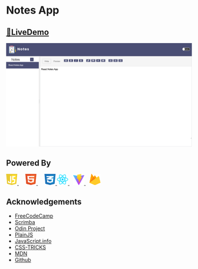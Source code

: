 
# Notes App




## [🔗LiveDemo](https://cryptonoteapp.netlify.app/)



![App Screenshot](/public/images/app.png)


## Powered By

<a href="https://developer.mozilla.org/en-US/docs/Web/JavaScript" target="_blank" rel="noreferrer"> <img src="/public/svgs/javascript.svg" alt="javascript" width="30" height="30"/> </a>      <a href="https://developer.mozilla.org/en-US/docs/Learn/HTML" target="_blank" rel="noreferrer"> <img src="/public/svgs/html.svg" alt="html5" width="30" height="30"/> </a>      <a href="https://www.w3schools.com/css/" target="_blank" rel="noreferrer"><img src="public/svgs/css.svg" alt="css3" width="30" height="30"/> </a>
<a href="https://react.dev/" target="_blank" rel="noreferrer"> <img src="/public/svgs/react.svg" alt="react-dev" width="30" height="30"/> </a>      <a href="https://vitejs.dev/" target="_blank" rel="noreferrer" style="margin-left:10px"><img src="/public/svgs/vite.svg" alt="vitejs" width="30" height="30"/> </a>  <a href="https://firebase.google.com/ " target="_blank" rel="noreferrer" style="margin-left:10px"><img src="/public/svgs/firebase.svg" alt="vitejs" width="30" height="30"/> </a> 

## Acknowledgements

 - [FreeCodeCamp](https://www.freecodecamp.org/)
 - [Scrimba](https://v2.scrimba.com/home)
 - [Odin Project](https://www.theodinproject.com/)
 - [PlainJS](https://plainjs.com/)
 - [JavaScript.info](https://javascript.info/)
 - [CSS-TRICKS](https://css-tricks.com/)
 - [MDN](https://developer.mozilla.org/en-US/)
 - [Github](https://github.com/)
